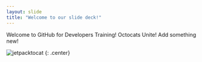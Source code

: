 ```yaml
---
layout: slide
title: "Welcome to our slide deck!"
---
```


Welcome to GitHub for Developers Training! Octocats Unite! Add something new!

![jetpacktocat](https://octodex.github.com/images/jetpacktocat.png)
{: .center}
